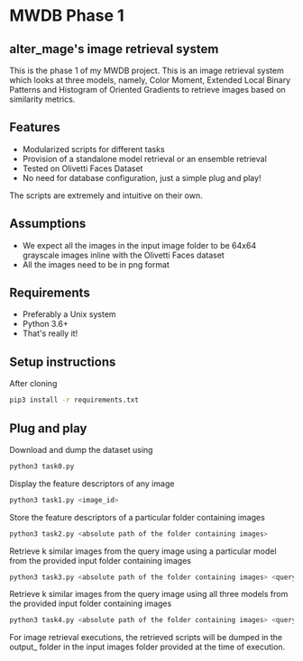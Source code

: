 # MWDB Phase 1
## alter_mage's image retrieval system

This is the phase 1 of my MWDB project. This is an image retrieval system which looks at three models, namely, Color Moment, Extended Local Binary Patterns and Histogram of Oriented Gradients to retrieve images based on similarity metrics.

## Features

- Modularized scripts for different tasks
- Provision of a standalone model retrieval or an ensemble retrieval
- Tested on Olivetti Faces Dataset
- No need for database configuration, just a simple plug and play!

The scripts are extremely and intuitive on their own.

## Assumptions
 - We expect all the images in the input image folder to be 64x64 grayscale images inline with the Olivetti Faces dataset
 - All the images need to be in png format

## Requirements
 - Preferably a Unix system
 - Python 3.6+
 - That's really it!

## Setup instructions
After cloning
```sh
pip3 install -r requirements.txt
```

## Plug and play
Download and dump the dataset using
```sh
python3 task0.py
```

Display the feature descriptors of any image
```sh
python3 task1.py <image_id>
```

Store the feature descriptors of a particular folder containing images
```sh
python3 task2.py <absolute path of the folder containing images>
```

Retrieve k similar images from the query image using a particular model from the provided input folder containing images
```sh
python3 task3.py <absolute path of the folder containing images> <query image ID> <model name> <k: number of similar images>
```

Retrieve k similar images from the query image using all three models from the provided input folder containing images
```sh
python3 task4.py <absolute path of the folder containing images> <query image ID> <k: number of similar images>
```

For image retrieval executions,  the retrieved scripts will be dumped in the output_<timestamp> folder in the input images folder provided at the time of execution.
